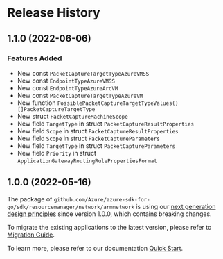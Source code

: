 # Release History

## 1.1.0 (2022-06-06)
### Features Added

- New const `PacketCaptureTargetTypeAzureVMSS`
- New const `EndpointTypeAzureVMSS`
- New const `EndpointTypeAzureArcVM`
- New const `PacketCaptureTargetTypeAzureVM`
- New function `PossiblePacketCaptureTargetTypeValues() []PacketCaptureTargetType`
- New struct `PacketCaptureMachineScope`
- New field `TargetType` in struct `PacketCaptureResultProperties`
- New field `Scope` in struct `PacketCaptureResultProperties`
- New field `Scope` in struct `PacketCaptureParameters`
- New field `TargetType` in struct `PacketCaptureParameters`
- New field `Priority` in struct `ApplicationGatewayRoutingRulePropertiesFormat`


## 1.0.0 (2022-05-16)

The package of `github.com/Azure/azure-sdk-for-go/sdk/resourcemanager/network/armnetwork` is using our [next generation design principles](https://azure.github.io/azure-sdk/general_introduction.html) since version 1.0.0, which contains breaking changes.

To migrate the existing applications to the latest version, please refer to [Migration Guide](https://aka.ms/azsdk/go/mgmt/migration).

To learn more, please refer to our documentation [Quick Start](https://aka.ms/azsdk/go/mgmt).